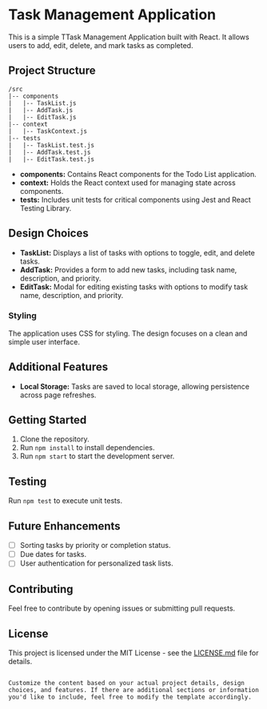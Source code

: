 
# Task Management Application

This is a simple TTask Management Application built with React. It allows users to add, edit, delete, and mark tasks as completed.

## Project Structure

```plaintext
/src
|-- components
|   |-- TaskList.js
|   |-- AddTask.js
|   |-- EditTask.js
|-- context
|   |-- TaskContext.js
|-- tests
|   |-- TaskList.test.js
|   |-- AddTask.test.js
|   |-- EditTask.test.js
```

- **components:** Contains React components for the Todo List application.
- **context:** Holds the React context used for managing state across components.
- **tests:** Includes unit tests for critical components using Jest and React Testing Library.

## Design Choices

- **TaskList:** Displays a list of tasks with options to toggle, edit, and delete tasks.
- **AddTask:** Provides a form to add new tasks, including task name, description, and priority.
- **EditTask:** Modal for editing existing tasks with options to modify task name, description, and priority.

### Styling

The application uses CSS for styling. The design focuses on a clean and simple user interface.


## Additional Features

- **Local Storage:** Tasks are saved to local storage, allowing persistence across page refreshes.

## Getting Started

1. Clone the repository.
2. Run `npm install` to install dependencies.
3. Run `npm start` to start the development server.

## Testing

Run `npm test` to execute unit tests.

## Future Enhancements

- [ ] Sorting tasks by priority or completion status.
- [ ] Due dates for tasks.
- [ ] User authentication for personalized task lists.

## Contributing

Feel free to contribute by opening issues or submitting pull requests.

## License

This project is licensed under the MIT License - see the [LICENSE.md](LICENSE.md) file for details.
```

Customize the content based on your actual project details, design choices, and features. If there are additional sections or information you'd like to include, feel free to modify the template accordingly.
